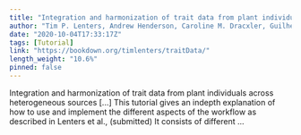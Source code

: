 ```yaml
---
title: "Integration and harmonization of trait data from plant individuals across heterogeneous sources"
author: "Tim P. Lenters, Andrew Henderson, Caroline M. Dracxler, Guilherme A. Elias, Suzanne Mogue, Thomas L.P. Couvreur & W. Daniel Kissling"
date: "2020-10-04T17:33:17Z"
tags: [Tutorial]
link: "https://bookdown.org/timlenters/traitData/"
length_weight: "10.6%"
pinned: false
---
```


Integration and harmonization of trait data from plant individuals across heterogeneous sources [...] This tutorial gives an indepth explanation of how to use and implement the different aspects of the workflow as described in Lenters et al., (submitted) It consists of different ...
